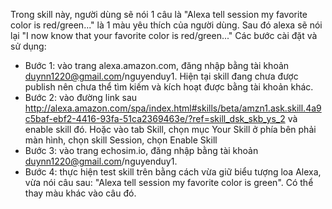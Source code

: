 Trong skill này, người dùng sẽ nói 1 câu là "Alexa tell session my favorite color is red/green..." là 1 màu yêu thích của người dùng. Sau đó alexa sẽ nói lại "I now know that your favorite color is red/green..."
Các bước cài đặt và sử dụng:
- Bước 1: vào trang alexa.amazon.com, đăng nhập bằng tài khoản duynn1220@gmail.com/nguyenduy1. Hiện tại skill đang chưa được publish nên chưa thể tìm kiếm và kích hoạt được bằng tài khoản khác.
- Bước 2: vào đường link sau http://alexa.amazon.com/spa/index.html#skills/beta/amzn1.ask.skill.4a9c5baf-ebf2-4416-93fa-51ca2369463e/?ref=skill_dsk_skb_ys_2 và enable skill đó. Hoặc vào tab Skill, chọn mục Your Skill ở phía bên phải màn hình, chọn skill Session, chọn Enable Skill
- Bước 3: vào trang echosim.io, đăng nhập bằng tài khoản duynn1220@gmail.com/nguyenduy1.
- Bước 4: thực hiện test skill trên bằng cách vừa giữ biểu tượng loa Alexa, vừa nói câu sau: "Alexa tell session my favorite color is green". Có thể thay màu khác vào câu đó.
